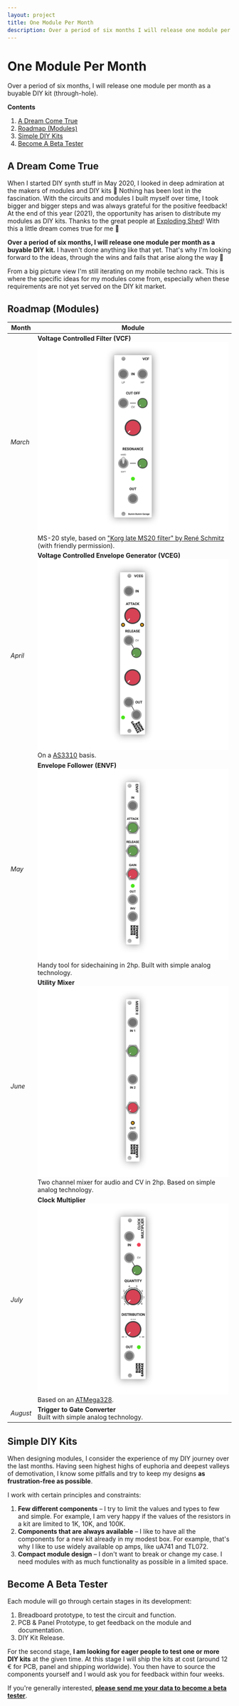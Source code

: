 ```yaml
---
layout: project
title: One Module Per Month
description: Over a period of six months I will release one module per month as a buyable DIY kit (through-hole).
---
```


# One Module Per Month

Over a period of six months, I will release one module per month as a buyable DIY kit (through-hole).

**Contents**

1. [A Dream Come True](#a-dream-come-true)
3. [Roadmap (Modules)](#roadmap-modules)
3. [Simple DIY Kits](#simple-diy-kits)
3. [Become A Beta Tester](#become-a-beta-tester)

## A Dream Come True

When I started DIY synth stuff in May 2020, I looked in deep admiration at the makers of modules and DIY kits 🤩 Nothing has been lost in the fascination. With the circuits and modules I built myself over time, I took bigger and bigger steps and was always grateful for the positive feedback! At the end of this year (2021), the opportunity has arisen to distribute my modules as DIY kits. Thanks to the great people at [Exploding Shed](https://www.exploding-shed.com/)! With this a little dream comes true for me 🦄

**Over a period of six months, I will release one module per month as a buyable DIY kit.** I haven't done anything like that yet. That's why I'm looking forward to the ideas, through the wins and fails that arise along the way 💪

From a big picture view I'm still iterating on my mobile techno rack. This is where the specific ideas for my modules come from, especially when these requirements are not yet served on the DIY kit market.

## Roadmap (Modules)

| Month    | Module                                                       |
| -------- | ------------------------------------------------------------ |
| *March*  | **Voltage Controlled Filter (VCF)**<br />![](Bumm-Bumm-Garage-Voltage-Controlled-Filter.png)<br />MS-20 style, based on ["Korg late MS20 filter" by René Schmitz](https://www.schmitzbits.de/ms20.html) (with friendly permission). |
| *April*  | **Voltage Controlled Envelope Generator (VCEG)**<br />![](Bumm-Bumm-Garage-Voltage-Controlled-Envelope-Generator.png)<br />On a [AS3310](https://www.alfarzpp.lv/eng/sc/AS3310.php) basis. |
| *May*    | **Envelope Follower (ENVF)**<br />![](Bumm-Bumm-Garage-Envelope-Follower.png)<br />Handy tool for sidechaining in 2hp. Built with simple analog technology. |
| *June*   | **Utility Mixer**<br />![](Bumm-Bumm-Garage-Mixer-II.png)<br />Two channel mixer for audio and CV in 2hp. Based on simple analog technology. |
| *July*   | **Clock Multiplier**<br />![](Bumm-Bumm-Garage-Clock-Multiplier.png)<br />Based on an [ATMega328](https://en.wikipedia.org/wiki/ATmega328). |
| *August* | **Trigger to Gate Converter**<br />Built with simple analog technology. |

## Simple DIY Kits

When designing modules, I consider the experience of my DIY journey over the last months. Having seen highest highs of euphoria and deepest valleys of demotivation, I know some pitfalls and try to keep my designs **as frustration-free as possible**.

I work with certain principles and constraints:

1. **Few different components** – I try to limit the values and types to few and simple. For example, I am very happy if the values of the resistors in a kit are limited to 1K, 10K, and 100K.
2. **Components that are always available** – I like to have all the components for a new kit already in my modest box. For example, that's why I like to use widely available op amps, like uA741 and TL072.
3. **Compact module design** – I don't want to break or change my case. I need modules with as much functionality as possible in a limited space.

## Become A Beta Tester

Each module will go through certain stages in its development:
1. Breadboard prototype, to test the circuit and function.
2. PCB & Panel Prototype, to get feedback on the module and documentation.
3. DIY Kit Release.

For the second stage, **I am looking for eager people to test one or more DIY kits** at the given time. At this stage I will ship the kits at cost (around 12 € for PCB, panel and shipping worldwide). You then have to source the components yourself and I would ask you for feedback within four weeks.

If you're generally interested, **[please send me your data to become a beta tester](https://docs.google.com/forms/d/e/1FAIpQLSfKtfvwYhGxv0wBNFluhGeDvSWaMq5O3WMSM092OYp7E4YglQ/viewform)**.
